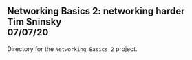 **Networking Basics 2: networking harder**\
Tim Sninsky\
07/07/20
---
Directory for the `Networking Basics 2` project.
